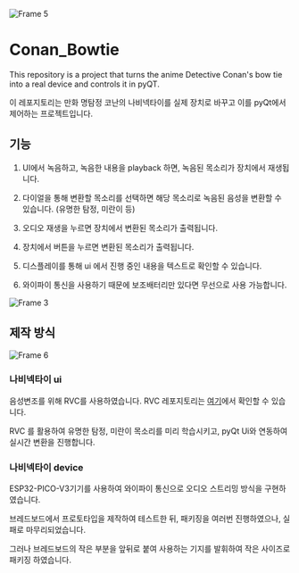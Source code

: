 ![Frame 5](https://github.com/jyoovision/Conan_Bowtie/assets/124518704/b1d03904-803e-4980-9280-ffd2feef063c)

# Conan_Bowtie
This repository is a project that turns the anime Detective Conan's bow tie into a real device and controls it in pyQT.


이 레포지토리는 만화 명탐정 코난의 나비넥타이를 실제 장치로 바꾸고 이를 pyQt에서 제어하는 ​​프로젝트입니다.


## 기능
1. UI에서 녹음하고, 녹음한 내용을 playback 하면, 녹음된 목소리가 장치에서 재생됩니다.

2. 다이얼을 통해 변환할 목소리를 선택하면 해당 목소리로 녹음된 음성을 변환할 수 있습니다. (유명한 탐정, 미란이 등)

3. 오디오 재생을 누르면 장치에서 변환된 목소리가 출력됩니다.

4. 장치에서 버튼을 누르면 변환된 목소리가 출력됩니다.

5. 디스플레이를 통해 ui 에서 진행 중인 내용을  텍스트로 확인할 수 있습니다. 

6. 와이파이 통신을 사용하기 때문에 보조배터리만 있다면 무선으로 사용 가능합니다.

![Frame 3](https://github.com/jyoovision/Conan_Bowtie/assets/124518704/9902cc3e-5701-40a5-8ec1-bccff80aa390)


## 제작 방식

![Frame 6](https://github.com/jyoovision/Conan_Bowtie/assets/124518704/6893fb7a-60da-4046-850e-d1a48af60e07)


### 나비넥타이 ui  
음성변조를 위해 RVC를 사용하였습니다. RVC 레포지토리는 [여기](https://github.com/RVC-Project)에서 확인할 수 있습니다.  

RVC 를 활용하여 유명한 탐정, 미란이 목소리를 미리 학습시키고, pyQt Ui와 연동하여 실시간 변환을 진행합니다.


### 나비넥타이 device  
ESP32-PICO-V3기기를 사용하여 와이파이 통신으로 오디오 스트리밍 방식을 구현하였습니다.

브레드보드에서 프로토타입을 제작하여 테스트한 뒤, 패키징을 여러번 진행하였으나, 실패로 마무리되었습니다.

그러나 브레드보드의 작은 부분을 앞뒤로 붙여 사용하는 기지를 발휘하여 작은 사이즈로 패키징 하였습니다.


